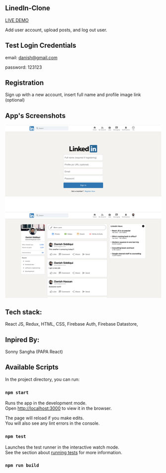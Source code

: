 ## LinedIn-Clone

<a href="https://linkedin-clone-f656f.web.app">LIVE DEMO</a>

Add user account, upload posts, and log out user.

## Test Login Credentials

email: danish@gmail.com

password: 123123

## Registration

Sign up with a new account, insert full name and profile image link (optional) 

## App's Screenshots


<img src="images/linkedin-1.png" />

<img src="images/linkedin-2.png" />


## Tech stack:

React JS,
Redux,
HTML,
CSS,
Firebase Auth,
Firebase Datastore,

## Inpired By:

Sonny Sangha (PAPA React)

## Available Scripts

In the project directory, you can run:

### `npm start`

Runs the app in the development mode.<br />
Open [http://localhost:3000](http://localhost:3000) to view it in the browser.

The page will reload if you make edits.<br />
You will also see any lint errors in the console.

### `npm test`

Launches the test runner in the interactive watch mode.<br />
See the section about [running tests](https://facebook.github.io/create-react-app/docs/running-tests) for more information.

### `npm run build`


